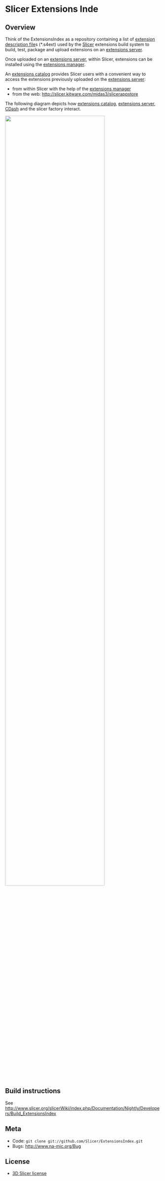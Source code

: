 Slicer Extensions Inde
=======================

Overview
--------

Think of the ExtensionsIndex as a repository containing a list of [extension description file][]s 
(*.s4ext) used by the [Slicer][] extensions build system to build, test, package and upload 
extensions on an [extensions server][].

Once uploaded on an [extensions server][], within Slicer, extensions can be installed using the [extensions manager][].

An [extensions catalog][] provides Slicer users with a convenient way to access the extensions
previously uploaded on the [extensions server][]:

* from within Slicer with the help of the [extensions manager][]
* from the web: http://slicer.kitware.com/midas3/slicerappstore

The following diagram depicts how [extensions catalog][], [extensions server][], [CDash][] and the 
slicer factory interact.

<img width="80%" src="http://www.slicer.org/slicerWiki/images/a/ab/Extensions-Index-to-Catalog-cycle.png"/>

Build instructions
------------------

See http://www.slicer.org/slicerWiki/index.php/Documentation/Nightly/Developers/Build_ExtensionsIndex

Meta
----

* Code: `git clone git://github.com/Slicer/ExtensionsIndex.git`
* Bugs: http://www.na-mic.org/Bug

License
-------

* [3D Slicer license](http://viewvc.slicer.org/viewvc.cgi/Slicer4/trunk/License.txt?view=co)


[CDash]: http://slicer.cdash.org/index.php?project=Slicer4
[slicer]: http://slicer.org
[slicer extensions server]: http://www.slicer.org/slicerWiki/index.php/Documentation/Nightly/Developers/Extensions/Server
[extensions manager]: http://www.slicer.org/slicerWiki/index.php/Documentation/Nightly/SlicerApplication/ExtensionsManager
[extension description file]: http://www.slicer.org/slicerWiki/index.php/Documentation/Nightly/Developers/Extensions/DescriptionFile
[extensions catalog]: http://www.slicer.org/slicerWiki/index.php/Documentation/Nightly/Extensions/Catalog
[extensions server]: http://www.slicer.org/slicerWiki/index.php/Documentation/Nightly/Developers/Extensions/Server

